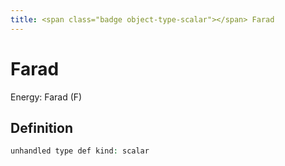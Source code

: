 ```yaml
---
title: <span class="badge object-type-scalar"></span> Farad
---
```

# <span class="badge object-type-scalar"></span> Farad

Energy: Farad (F)

## Definition

```php
unhandled type def kind: scalar
```
